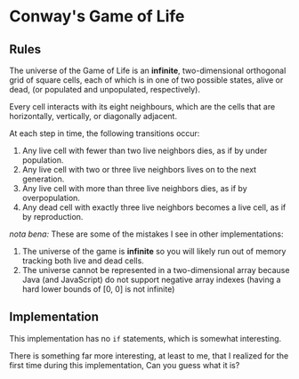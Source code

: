 # Conway's Game of Life

## Rules
The universe of the Game of Life is an **infinite**, two-dimensional orthogonal grid of square cells, 
each of which is in one of two possible states, alive or dead, (or populated and unpopulated, respectively). 

Every cell interacts with its eight neighbours, which are the cells that are horizontally, vertically, or diagonally adjacent. 

At each step in time, the following transitions occur:

1. Any live cell with fewer than two live neighbors dies, as if by under population.
1. Any live cell with two or three live neighbors lives on to the next generation.
1. Any live cell with more than three live neighbors dies, as if by overpopulation.
1. Any dead cell with exactly three live neighbors becomes a live cell, as if by reproduction.

_nota bena:_ These are some of the mistakes I see in other implementations:

1. The universe of the game is **infinite** so you will likely run out of memory tracking both live and dead cells.
1. The universe cannot be represented in a two-dimensional array because Java (and JavaScript) do not support negative 
array indexes (having a hard lower bounds of [0, 0] is not infinite) 
    
    
## Implementation

This implementation has no `if` statements, which is somewhat interesting.

There is something far more interesting, at least to me, that I realized for the first time during this implementation,
Can you guess what it is?
